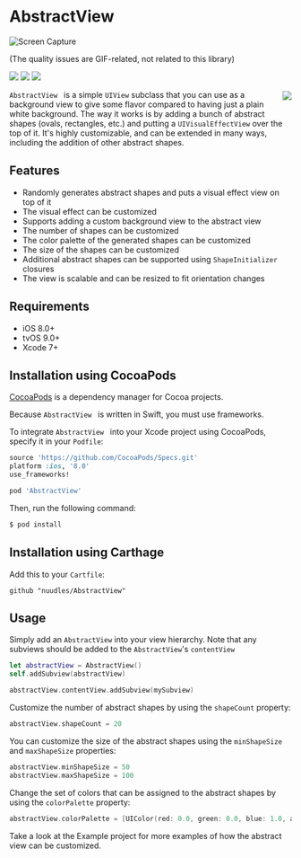 # AbstractView

![Screen Capture](Screenshots/AbstractView.gif)

(The quality issues are GIF-related, not related to this library)

![](Screenshots/Screenshot1.png) ![](Screenshots/Screenshot2.png) ![](Screenshots/Screenshot3.png)

<a href="https://github.com/Carthage/Carthage/issues/179">
    <img src="https://img.shields.io/badge/Carthage-compatible-4BC51D.svg?style=flat" align="right" vspace="2px">
</a>

`AbstractView ` is a simple `UIView` subclass that you can use as a background view to give some flavor compared to having just a plain white background. The way it works is by adding a bunch of abstract shapes (ovals, rectangles, etc.) and putting a `UIVisualEffectView` over the top of it. It's highly customizable, and can be extended in many ways, including the addition of other abstract shapes.

## Features

- Randomly generates abstract shapes and puts a visual effect view on top of it
- The visual effect can be customized
- Supports adding a custom background view to the abstract view
- The number of shapes can be customized
- The color palette of the generated shapes can be customized
- The size of the shapes can be customized
- Additional abstract shapes can be supported using `ShapeInitializer` closures
- The view is scalable and can be resized to fit orientation changes

## Requirements

- iOS 8.0+
- tvOS 9.0+
- Xcode 7+

## Installation using CocoaPods

[CocoaPods](http://cocoapods.org) is a dependency manager for Cocoa projects.

Because `AbstractView ` is written in Swift, you must use frameworks.

To integrate `AbstractView ` into your Xcode project using CocoaPods, specify it in your `Podfile`:

```ruby
source 'https://github.com/CocoaPods/Specs.git'
platform :ios, '8.0'
use_frameworks!

pod 'AbstractView'
```

Then, run the following command:

```bash
$ pod install
```

## Installation using Carthage

Add this to your `Cartfile`:

```
github "nuudles/AbstractView"
```

## Usage

Simply add an `AbstractView` into your view hierarchy. Note that any subviews should be added to the `AbstractView`'s `contentView`

```swift
let abstractView = AbstractView()
self.addSubview(abstractView)

abstractView.contentView.addSubview(mySubview)
```

Customize the number of abstract shapes by using the `shapeCount` property:

```swift
abstractView.shapeCount = 20
```

You can customize the size of the abstract shapes using the `minShapeSize` and `maxShapeSize` properties:

```swift
abstractView.minShapeSize = 50
abstractView.maxShapeSize = 100
```

Change the set of colors that can be assigned to the abstract shapes by using the `colorPalette` property:

```swift
abstractView.colorPalette = [UIColor(red: 0.0, green: 0.0, blue: 1.0, alpha: 1.0), UIColor(red: 0.0, green: 0.0, blue: 0.8, alpha: 1.0)]
```

Take a look at the Example project for more examples of how the abstract view can be customized.